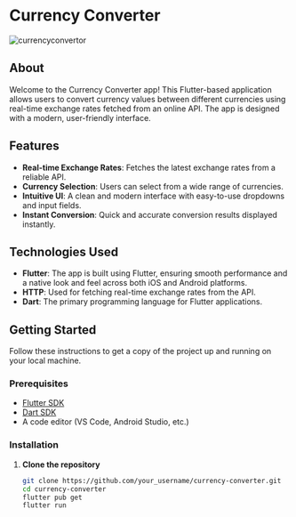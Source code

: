 # Currency Converter

![currencyconvertor](https://github.com/shahizmoidin/flutter-currency-converter-app/assets/114342600/d5d77b05-9f15-4d8c-8641-269b96b2380a)


## About

Welcome to the Currency Converter app! This Flutter-based application allows users to convert currency values between different currencies using real-time exchange rates fetched from an online API. The app is designed with a modern, user-friendly interface.

## Features

- **Real-time Exchange Rates**: Fetches the latest exchange rates from a reliable API.
- **Currency Selection**: Users can select from a wide range of currencies.
- **Intuitive UI**: A clean and modern interface with easy-to-use dropdowns and input fields.
- **Instant Conversion**: Quick and accurate conversion results displayed instantly.

## Technologies Used

- **Flutter**: The app is built using Flutter, ensuring smooth performance and a native look and feel across both iOS and Android platforms.
- **HTTP**: Used for fetching real-time exchange rates from the API.
- **Dart**: The primary programming language for Flutter applications.

## Getting Started

Follow these instructions to get a copy of the project up and running on your local machine.

### Prerequisites

- [Flutter SDK](https://flutter.dev/docs/get-started/install)
- [Dart SDK](https://dart.dev/get-dart)
- A code editor (VS Code, Android Studio, etc.)

### Installation

1. **Clone the repository**
   ```bash
   git clone https://github.com/your_username/currency-converter.git
   cd currency-converter
   flutter pub get
   flutter run

